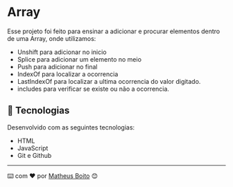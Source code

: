# Array
Esse projeto foi feito para ensinar a adicionar e procurar elementos dentro de uma Array, onde utilizamos:
- Unshift para adicionar no inicio
- Splice para adicionar um elemento no meio 
- Push para adicionar no final
- IndexOf para localizar a ocorrencia
- LastIndexOf para localizar a ultima ocorrencia do valor digitado.
- includes para verificar se existe ou não a ocorrencia.

## 🚀 Tecnologias

Desenvolvido com as seguintes tecnologias:

- HTML
- JavaScript
- Git e Github


---
⌨️ com ❤️ por [Matheus Boito](https://github.com/MaBoito/) 😊
